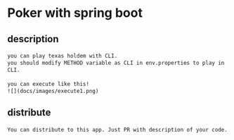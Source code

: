 # Poker with spring boot

## description
    you can play texas holdem with CLI.
    you should modify METHOD variable as CLI in env.properties to play in CLI.
    
    you can execute like this!
    ![](docs/images/execute1.png)
    

    
## distribute
    You can distribute to this app. Just PR with description of your code.
